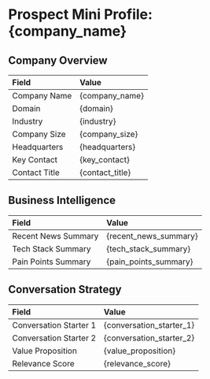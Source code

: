 # Prospect Mini Profile: {company_name}

## Company Overview

| Field           | Value                                      |
| :-------------- | :----------------------------------------- |
| Company Name    | {company_name}                             |
| Domain          | {domain}                                   |
| Industry        | {industry}                                 |
| Company Size    | {company_size}                             |
| Headquarters    | {headquarters}                             |
| Key Contact     | {key_contact}                              |
| Contact Title   | {contact_title}                            |

## Business Intelligence

| Field                 | Value                                      |
| :-------------------- | :----------------------------------------- |
| Recent News Summary   | {recent_news_summary}                      |
| Tech Stack Summary    | {tech_stack_summary}                       |
| Pain Points Summary   | {pain_points_summary}                      |

## Conversation Strategy

| Field                 | Value                                      |
| :-------------------- | :----------------------------------------- |
| Conversation Starter 1| {conversation_starter_1}                   |
| Conversation Starter 2| {conversation_starter_2}                   |
| Value Proposition     | {value_proposition}                        |
| Relevance Score       | {relevance_score}                          |